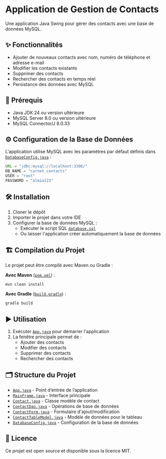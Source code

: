 
# Application de Gestion de Contacts

Une application Java Swing pour gérer des contacts avec une base de données MySQL.

## ✨ Fonctionnalités

- Ajouter de nouveaux contacts avec nom, numéro de téléphone et adresse e-mail
- Modifier les contacts existants
- Supprimer des contacts
- Rechercher des contacts en temps réel
- Persistance des données avec MySQL

## 🧰 Prérequis

- Java JDK 24 ou version ultérieure
- MySQL Server 8.0 ou version ultérieure
- MySQL Connector/J 8.0.33

## ⚙️ Configuration de la Base de Données

L'application utilise MySQL avec les paramètres par défaut définis dans [`DatabaseConfig.java`](src/DatabaseConfig.java) :

```java
URL = "jdbc:mysql://localhost:3306/"
DB_NAME = "carnet_contacts"
USER = "root"
PASSWORD = "almia123"
```

## 🛠️ Installation

1. Cloner le dépôt
2. Importer le projet dans votre IDE
3. Configurer la base de données MySQL :
   - Exécuter le script SQL [`database.sql`](database.sql)
   - Ou laisser l'application créer automatiquement la base de données

## 🏗️ Compilation du Projet

Le projet peut être compilé avec Maven ou Gradle :

**Avec Maven** ([`pom.xml`](src/build/pom.xml)) :
```sh
mvn clean install
```

**Avec Gradle** ([`build.gradle`](src/build/build.gradle)) :
```sh
gradle build
```

## ▶️ Utilisation

1. Exécuter [`App.java`](src/App.java) pour démarrer l'application
2. La fenêtre principale permet de :
   - Ajouter des contacts
   - Modifier des contacts
   - Supprimer des contacts
   - Rechercher des contacts

## 🗂️ Structure du Projet

- [`App.java`](src/App.java) - Point d’entrée de l’application
- [`MainFrame.java`](src/MainFrame.java) - Interface principale
- [`Contact.java`](src/Contact.java) - Classe modèle de contact
- [`ContactDao.java`](src/ContactDao.java) - Opérations de base de données
- [`ContactForm.java`](src/ContactForm.java) - Formulaire d'ajout/modification
- [`ContactTableModel.java`](src/ContactTableModel.java) - Modèle de données pour le tableau
- [`DatabaseConfig.java`](src/DatabaseConfig.java) - Configuration de la base de données

## 📄 Licence

Ce projet est open source et disponible sous la licence MIT.
